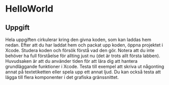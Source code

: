 HelloWorld
==========

Uppgift
-------

Hela uppgiften cirkulerar kring den givna koden, som kan laddas hem nedan. Efter att du har laddat hem och packat upp koden, öppna projektet i Xcode. Studera koden och försök förstå vad den gör. Notera att du inte behöver ha full förståelse för allting just nu (det är trots allt första labben). Huvudsaken är att du använder tiden för att lära dig att hantera grundläggande funktioner i Xcode. Testa till exempel att skriva ut någonting annat på textetiketten eller spela upp ett annat ljud. Du kan också testa att lägga till flera komponenter i det grafiska gränssnittet.
